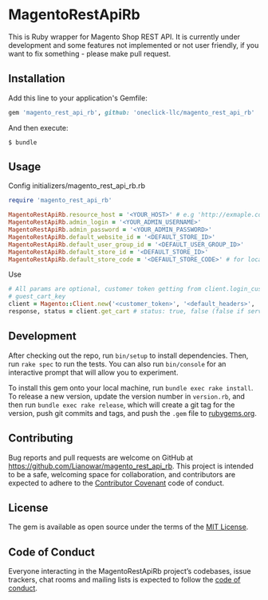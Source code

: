 # MagentoRestApiRb

This is Ruby wrapper for Magento Shop REST API. It is currently under development and some features not implemented or not user friendly, if you want to fix something - please make pull request.

## Installation

Add this line to your application's Gemfile:

```ruby
gem 'magento_rest_api_rb', github: 'oneclick-llc/magento_rest_api_rb'
```

And then execute:

    $ bundle

## Usage
Config initializers/magento_rest_api_rb.rb
```ruby
require 'magento_rest_api_rb'

MagentoRestApiRb.resource_host = '<YOUR_HOST>' # e.g 'http://exmaple.com/rest'
MagentoRestApiRb.admin_login = '<YOUR_ADMIN_USERNAME>'
MagentoRestApiRb.admin_password = '<YOUR_ADMIN_PASSWORD>'
MagentoRestApiRb.default_website_id = '<DEFAULT_STORE_ID>'
MagentoRestApiRb.default_user_group_id = '<DEFAULT_USER_GROUP_ID>'
MagentoRestApiRb.default_store_id = '<DEFAULT_STORE_ID>'
MagentoRestApiRb.default_store_code = '<DEFAULT_STORE_CODE>' # for localization mostly
```

Use
```ruby
# All params are optional, customer token getting from client.login_customer(email, plain password)
# guest_cart_key 
client = Magento::Client.new('<customer_token>', '<default_headers>', '<guest_cart_key>', '<store_code>')
response, status = client.get_cart # status: true, false (false if server return error)
```

## Development

After checking out the repo, run `bin/setup` to install dependencies. Then, run `rake spec` to run the tests. You can also run `bin/console` for an interactive prompt that will allow you to experiment.

To install this gem onto your local machine, run `bundle exec rake install`. To release a new version, update the version number in `version.rb`, and then run `bundle exec rake release`, which will create a git tag for the version, push git commits and tags, and push the `.gem` file to [rubygems.org](https://rubygems.org).

## Contributing

Bug reports and pull requests are welcome on GitHub at https://github.com/Lianowar/magento_rest_api_rb. This project is intended to be a safe, welcoming space for collaboration, and contributors are expected to adhere to the [Contributor Covenant](http://contributor-covenant.org) code of conduct.

## License

The gem is available as open source under the terms of the [MIT License](http://opensource.org/licenses/MIT).

## Code of Conduct

Everyone interacting in the MagentoRestApiRb project’s codebases, issue trackers, chat rooms and mailing lists is expected to follow the [code of conduct](https://github.com/[USERNAME]/magento_rest_api_rb/blob/master/CODE_OF_CONDUCT.md).
